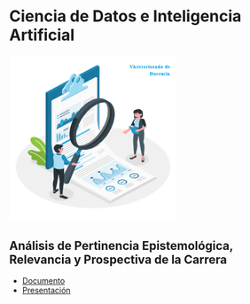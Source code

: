 # Ciencia de Datos e Inteligencia Artificial

<img src="media/images/front.png" alt="portada" width="60%" />

## Análisis de Pertinencia Epistemológica, Relevancia y Prospectiva de la Carrera

- [Documento](https://github.com/aavendan/cdia/raw/refs/heads/main/02%20An%C3%A1lisis%20de%20Pertinencia.docx)
- [Presentación](https://github.com/aavendan/cdia/raw/refs/heads/main/03%20Presentaci%C3%B3n.pptx)